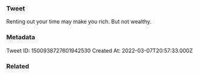 ### Tweet
Renting out your time may make you rich. But not wealthy.

### Metadata
Tweet ID: 1500938727601942530
Created At: 2022-03-07T20:57:33.000Z

### Related

